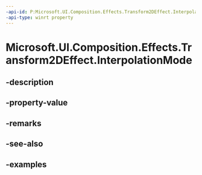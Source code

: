 ```yaml
---
-api-id: P:Microsoft.UI.Composition.Effects.Transform2DEffect.InterpolationMode
-api-type: winrt property
---
```


<!-- Property syntax.
public CanvasImageInterpolation InterpolationMode { get;  set; }
-->

# Microsoft.UI.Composition.Effects.Transform2DEffect.InterpolationMode

## -description

## -property-value

## -remarks

## -see-also

## -examples

